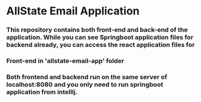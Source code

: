 # AllState Email Application

### This repository contains both front-end and back-end of the application. While you can see Springboot application files for backend already, you can access the react application files for 
### Front-end in 'allstate-email-app' folder

### Both frontend and backend run on the same server of localhost:8080 and you only need to run springboot application from intellIj.
